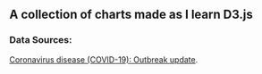 ## A collection of charts made as I learn D3.js

### Data Sources: 
[Coronavirus disease (COVID-19): Outbreak update](https://www.canada.ca/en/public-health/services/diseases/coronavirus-disease-covid-19.html).
